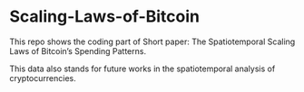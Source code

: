 # Scaling-Laws-of-Bitcoin

This repo shows the coding part of Short paper: The Spatiotemporal Scaling Laws of Bitcoin’s Spending Patterns.

This data also stands for future works in the spatiotemporal analysis of cryptocurrencies.
